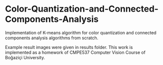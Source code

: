 # Color-Quantization-and-Connected-Components-Analysis

Implementation of K-means algorithm for color quantization and connected components analysis algorithms from scratch.

Example result images were given in results folder. This work is implemented as a homework of CMPE537 Computer Vision Course of Boğaziçi University.
